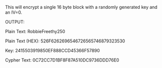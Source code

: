 This will encrypt a single 16 byte block with a randomly generated key and an IV=0.

OUTPUT:

Plain Text: RobbieFreethy250

Plain Text (HEX): 526F6262696546726565746879323530

Key: 2415503919850EF888CCD45366F57890

Cypher Text: 0C72CC7D1BF8F87A510DC9736DDD76E0

